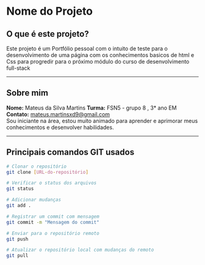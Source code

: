 # Nome do Projeto

## O que é este projeto?

Este projeto é um Portfólio pessoal com o intuito de teste para o desenvolvimento de uma página com os conhecimentos basicos de html e Css para progredir para o próximo módulo do curso de desenvolvimento full-stack


---

## Sobre mim

**Nome:** Mateus da Silva Martins 
**Turma:** FSN5 - grupo 8 ,  3* ano EM
**Contato:** mateus.martinsxd9@gmail.com  
Sou iniciante na área, estou muito animado para aprender e aprimorar meus conhecimentos e desenvolver habilidades.

---

## Principais comandos GIT usados

```bash
# Clonar o repositório
git clone [URL-do-repositório]

# Verificar o status dos arquivos
git status

# Adicionar mudanças
git add .

# Registrar um commit com mensagem
git commit -m "Mensagem do commit"

# Enviar para o repositório remoto
git push

# Atualizar o repositório local com mudanças do remoto
git pull